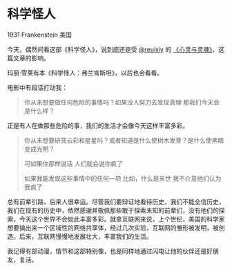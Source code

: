 # 科学怪人

1931 Frankenstein 美国

今天，偶然间看这部《科学怪人》，说到底还是受 [@reuixiy](https://github.com/reuixiy) 的 [《心灵与灵魂》](https://io-oi.me/life/heart-and-spirit/)，这篇文章的影响。

玛丽·雪莱有本《科学怪人：弗兰肯斯坦》，以后也会看看。

电影中有段话打动我：

> 你从未想要做任何危险的事情吗？如果没人努力去发现真理 那我们今天会是什么样？

正是有人在做那些危险的事，我们的生活才会像今天这样丰富多彩。

> 你从未想要研究云彩和星星吗？或者知道是什么使树木发芽？是什么使黑暗变成光明？
>
> 可如果你那样说话 人们就会说你疯了
>
> 如果我能发现这些事情中的任何一项 比如，什么是来世 我不介意他们认为我疯了

总有前辈引路，后来人很幸运。尽管我们要辩证地看待历史，我们不能全信历史，我们在现有的历史中，依然感谢并敬佩那些敢于探索未知的前辈们，没有他们的探索，今天这个世界不会如此丰富多彩。就拿互联网来说，上个世纪，美国的科学家想要搞出来一个区域性的网络共享体，经过几次实验，互联网的雏形被发明，被创造。后来，互联网慢慢地发展壮大，丰富我们的生活。

我记得有部动漫，情节和这部特别像，也是同样地通过闪电让他的伙伴还是好朋友，复活。
